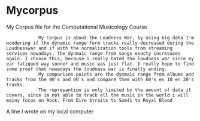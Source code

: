 # Mycorpus
My Corpus file for the Computational Musicology Course
				
				My Corpus is about the Loudness War, by using big data I'm wondering if the dynamic range form tracks really decreased during the Loudnesswar and if with the normalization tools from streaming services nowadays, the dynmaic range from songs exacty incresases again. I choose this, because i really hated the loudness war since my ear fatiqued way sooner and music was just flat. I really hope to find some proof that nowadays the loudnass war is finally ending.
				My comparison points are the dynmaic range from albums and tracks from the 90's and 00's and compare them with 60's en 10 en 20's tracks.
				The represantion is only limited by the amount of data it covers, since im not able to track all the music in the world i will mainy focus on Rock. From Dire Straits to Sum41 to Royal Blood
A line I wrote on my local computer  
